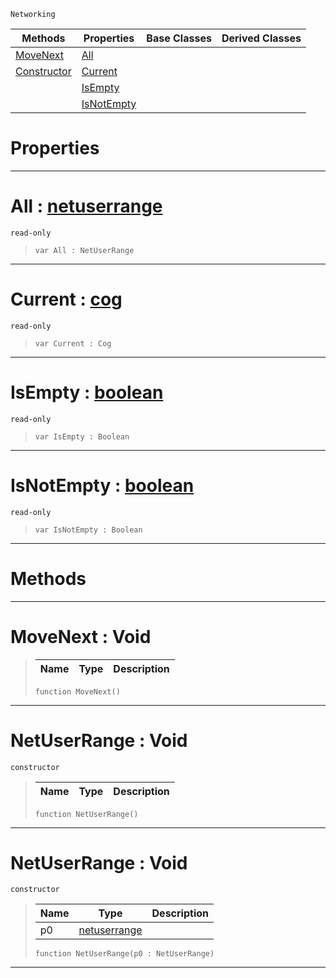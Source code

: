  `Networking`

|Methods|Properties|Base Classes|Derived Classes|
|---|---|---|---|
|[ MoveNext](https://github.com/zeroengineteam/ZeroDocs/blob/master/code_reference/class_reference/netuserrange.markdown#movenext-void)|[ All](https://github.com/zeroengineteam/ZeroDocs/blob/master/code_reference/class_reference/netuserrange.markdown#all-zero-engine-document)| | |
|[ Constructor](https://github.com/zeroengineteam/ZeroDocs/blob/master/code_reference/class_reference/netuserrange.markdown#netuserrange-void)|[ Current](https://github.com/zeroengineteam/ZeroDocs/blob/master/code_reference/class_reference/netuserrange.markdown#current-zero-engine-docu)| | |
| |[ IsEmpty](https://github.com/zeroengineteam/ZeroDocs/blob/master/code_reference/class_reference/netuserrange.markdown#isempty-zero-engine-docu)| | |
| |[ IsNotEmpty](https://github.com/zeroengineteam/ZeroDocs/blob/master/code_reference/class_reference/netuserrange.markdown#isnotempty-zero-engine-d)| | |


 #  Properties


---  
 #  All : [netuserrange](https://github.com/zeroengineteam/ZeroDocs/blob/master/code_reference/class_reference/netuserrange.markdown)

 `read-only`

> 
> ``` lang=cpp, name=Nada
> var All : NetUserRange


---  
 #  Current : [cog](https://github.com/zeroengineteam/ZeroDocs/blob/master/code_reference/class_reference/cog.markdown)

 `read-only`

> 
> ``` lang=cpp, name=Nada
> var Current : Cog


---  
 #  IsEmpty : [boolean](https://github.com/zeroengineteam/ZeroDocs/blob/master/code_reference/nada_base_types/boolean.markdown)

 `read-only`

> 
> ``` lang=cpp, name=Nada
> var IsEmpty : Boolean


---  
 #  IsNotEmpty : [boolean](https://github.com/zeroengineteam/ZeroDocs/blob/master/code_reference/nada_base_types/boolean.markdown)

 `read-only`

> 
> ``` lang=cpp, name=Nada
> var IsNotEmpty : Boolean


---  
 #  Methods


---  
 #  MoveNext : Void

> 
> |Name|Type|Description|
> |---|---|---|
> ``` lang=cpp, name=Nada
> function MoveNext()
> ``` 


---  
 #  NetUserRange : Void

 `constructor`

> 
> |Name|Type|Description|
> |---|---|---|
> ``` lang=cpp, name=Nada
> function NetUserRange()
> ``` 


---  
 #  NetUserRange : Void

 `constructor`

> 
> |Name|Type|Description|
> |---|---|---|
> |p0|[netuserrange](https://github.com/zeroengineteam/ZeroDocs/blob/master/code_reference/class_reference/netuserrange.markdown)| |
> ``` lang=cpp, name=Nada
> function NetUserRange(p0 : NetUserRange)
> ``` 


---  
 

 